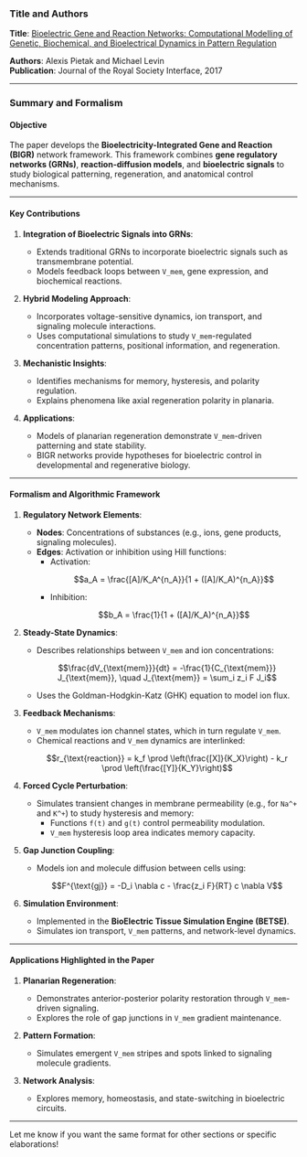 ### Title and Authors
**Title**: [Bioelectric Gene and Reaction Networks: Computational Modelling of Genetic, Biochemical, and Bioelectrical Dynamics in Pattern Regulation](Alexis%20BIGR%20paper.pdf)

**Authors**: Alexis Pietak and Michael Levin  
**Publication**: Journal of the Royal Society Interface, 2017  

---

### Summary and Formalism

#### Objective
The paper develops the **Bioelectricity-Integrated Gene and Reaction (BIGR)** network framework. This framework combines **gene regulatory networks (GRNs)**, **reaction-diffusion models**, and **bioelectric signals** to study biological patterning, regeneration, and anatomical control mechanisms.

---

#### Key Contributions
1. **Integration of Bioelectric Signals into GRNs**:
   - Extends traditional GRNs to incorporate bioelectric signals such as transmembrane potential.
   - Models feedback loops between `V_mem`, gene expression, and biochemical reactions.

2. **Hybrid Modeling Approach**:
   - Incorporates voltage-sensitive dynamics, ion transport, and signaling molecule interactions.
   - Uses computational simulations to study `V_mem`-regulated concentration patterns, positional information, and regeneration.

3. **Mechanistic Insights**:
   - Identifies mechanisms for memory, hysteresis, and polarity regulation.
   - Explains phenomena like axial regeneration polarity in planaria.

4. **Applications**:
   - Models of planarian regeneration demonstrate `V_mem`-driven patterning and state stability.
   - BIGR networks provide hypotheses for bioelectric control in developmental and regenerative biology.

---

#### Formalism and Algorithmic Framework

1. **Regulatory Network Elements**:
   - **Nodes**: Concentrations of substances (e.g., ions, gene products, signaling molecules).
   - **Edges**: Activation or inhibition using Hill functions:
     - Activation:  
       ```math
       a_A = \frac{[A]/K_A^{n_A}}{1 + ([A]/K_A)^{n_A}}
       ```
     - Inhibition:  
       ```math
       b_A = \frac{1}{1 + ([A]/K_A)^{n_A}}
       ```

2. **Steady-State Dynamics**:
   - Describes relationships between `V_mem` and ion concentrations:  
     ```math
     \frac{dV_{\text{mem}}}{dt} = -\frac{1}{C_{\text{mem}}} J_{\text{mem}}, \quad J_{\text{mem}} = \sum_i z_i F J_i
     ```
   - Uses the Goldman-Hodgkin-Katz (GHK) equation to model ion flux.

3. **Feedback Mechanisms**:
   - `V_mem` modulates ion channel states, which in turn regulate `V_mem`.
   - Chemical reactions and `V_mem` dynamics are interlinked:  
     ```math
     r_{\text{reaction}} = k_f \prod \left(\frac{[X]}{K_X}\right) - k_r \prod \left(\frac{[Y]}{K_Y}\right)
     ```

4. **Forced Cycle Perturbation**:
   - Simulates transient changes in membrane permeability (e.g., for `Na^+` and `K^+`) to study hysteresis and memory:
     - Functions `f(t)` and `g(t)` control permeability modulation.
     - `V_mem` hysteresis loop area indicates memory capacity.

5. **Gap Junction Coupling**:
   - Models ion and molecule diffusion between cells using:  
     ```math
     F^{\text{gj}} = -D_i \nabla c - \frac{z_i F}{RT} c \nabla V
     ```

6. **Simulation Environment**:
   - Implemented in the **BioElectric Tissue Simulation Engine (BETSE)**.
   - Simulates ion transport, `V_mem` patterns, and network-level dynamics.

---

#### Applications Highlighted in the Paper

1. **Planarian Regeneration**:
   - Demonstrates anterior-posterior polarity restoration through `V_mem`-driven signaling.
   - Explores the role of gap junctions in `V_mem` gradient maintenance.

2. **Pattern Formation**:
   - Simulates emergent `V_mem` stripes and spots linked to signaling molecule gradients.

3. **Network Analysis**:
   - Explores memory, homeostasis, and state-switching in bioelectric circuits.

---

Let me know if you want the same format for other sections or specific elaborations! 
